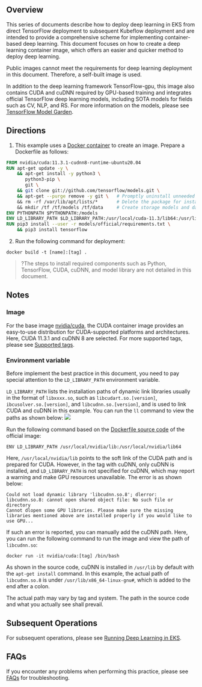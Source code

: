 ## Overview

This series of documents describe how to deploy deep learning in EKS from direct TensorFlow deployment to subsequent Kubeflow deployment and are intended to provide a comprehensive scheme for implementing container-based deep learning. This document focuses on how to create a deep learning container image, which offers an easier and quicker method to deploy deep learning.

Public images cannot meet the requirements for deep learning deployment in this document. Therefore, a self-built image is used.

In addition to the deep learning framework TensorFlow-gpu, this image also contains CUDA and cuDNN required by GPU-based training and integrates official TensorFlow deep learning models, including SOTA models for fields such as CV, NLP, and RS. For more information on the models, please see [TensorFlow Model Garden](https://github.com/tensorflow/models).





## Directions


1. This example uses a [Docker container](https://docs.docker.com/) to create an image. Prepare a Dockerfile as follows:
```dockerfile
FROM nvidia/cuda:11.3.1-cudnn8-runtime-ubuntu20.04
RUN apt-get update -y \
    && apt-get install -y python3 \
       python3-pip \
       git \
    && git clone git://github.com/tensorflow/models.git \
    && apt-get --purge remove -y git \   # Promptly uninstall unneeded components (optional)
    && rm -rf /var/lib/apt/lists/*       # Delete the package for installation through APT (optional)
	&& mkdir /tf /tf/models /tf/data     # Create storage models and data paths, which can be used as mount points (optional)
ENV PYTHONPATH $PYTHONPATH:/models
ENV LD_LIBRARY_PATH $LD_LIBRARY_PATH:/usr/local/cuda-11.3/lib64:/usr/lib/x86_64-linux-gnu#
RUN pip3 install --user -r models/official/requirements.txt \
    && pip3 install tensorflow
```
2. Run the following command for deployment:
```
docker build -t [name]:[tag] .
```
>?The steps to install required components such as Python, TensorFlow, CUDA, cuDNN, and model library are not detailed in this document.


## Notes

### Image

For the base image [nvidia/cuda](https://hub.docker.com/r/nvidia/cuda), the CUDA container image provides an easy-to-use distribution for CUDA-supported platforms and architectures. Here, CUDA 11.3.1 and cuDNN 8 are selected. For more supported tags, please see [Supported tags](https://gitlab.com/nvidia/container-images/cuda/blob/master/doc/supported-tags.md).


### Environment variable

Before implement the best practice in this document, you need to pay special attention to the `LD_LIBRARY_PATH` environment variable.

`LD_LIBRARY_PATH` lists the installation paths of dynamic link libraries usually in the format of `libxxxx.so`, such as `libcudart.so.[version]`, `ibcusolver.so.[version]`, and `libcudnn.so.[version]`, and is used to link CUDA and cuDNN in this example. You can run the `ll` command to view the paths as shown below:
![](https://main.qcloudimg.com/raw/11d1a52232cb271bd88cfd3f5ee629cc.png)

Run the following command based on the [Dockerfile source code](https://gitlab.com/nvidia/container-images/cuda/blob/master/dist/11.3.1/ubuntu20.04-x86_64/base/Dockerfile) of the official image:
```shell
ENV LD_LIBRARY_PATH /usr/local/nvidia/lib:/usr/local/nvidia/lib64
```

Here, `/usr/local/nvidia/lib` points to the soft link of the CUDA path and is prepared for CUDA. However, in the tag with cuDNN, only cuDNN is installed, and `LD_LIBRARY_PATH` is not specified for cuDNN, which may report a warning and make GPU resources unavailable. The error is as shown below:
```shell
Could not load dynamic library 'libcudnn.so.8'; dlerror: libcudnn.so.8: cannot open shared object file: No such file or directory
Cannot dlopen some GPU libraries. Please make sure the missing libraries mentioned above are installed properly if you would like to use GPU...
```



If such an error is reported, you can manually add the cuDNN path. Here, you can run the following command to run the image and view the path of `libcudnn.so`:
```shell
docker run -it nvidia/cuda:[tag] /bin/bash
```


As shown in the source code, cuDNN is installed in `/usr/lib` by default with the `apt-get install` command. In this example, the actual path of `libcudnn.so.8` is under `/usr/lib/x86_64-linux-gnu#`, which is added to the end after a colon.

The actual path may vary by tag and system. The path in the source code and what you actually see shall prevail.


## Subsequent Operations

For subsequent operations, please see [Running Deep Learning in EKS](https://intl.cloud.tencent.com/document/product/457/42060).

## FAQs

If you encounter any problems when performing this practice, please see [FAQs](https://intl.cloud.tencent.com/zh/document/product/457/42062) for troubleshooting.

